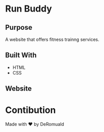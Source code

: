 # Run Buddy

## Purpose
A website that offers fitness trainng services.

## Built With
* HTML
* CSS

## Website


# Contibution
Made with ❤️ by DeRomuald

